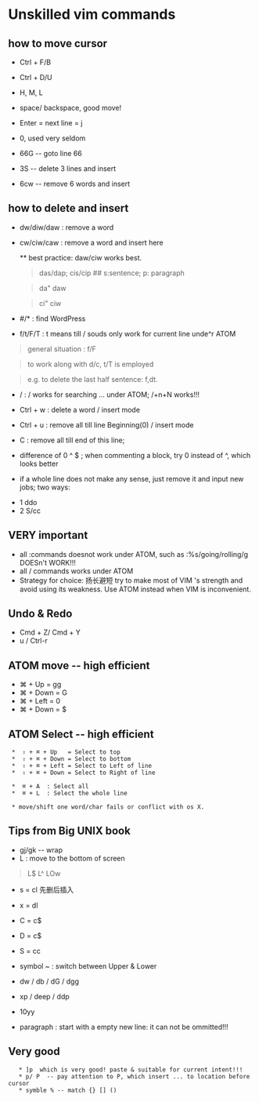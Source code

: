 # Unskilled vim commands

## how to move cursor
 * Ctrl + F/B
 * Ctrl + D/U
 * H, M, L

 * space/ backspace,   good move!
 * Enter = next line = j
 * 0, used very seldom
 * 66G  -- goto line 66
 * 3S   -- delete 3 lines and insert
 * 6cw  -- remove 6 words and insert

## how to delete and insert
 * dw/diw/daw : remove a word
 * cw/ciw/caw : remove a word and insert here

    ** best practice: daw/ciw works best.  
    > das/dap;  cis/cip  ## s:sentence; p: paragraph

    > da"  daw

    > ci"  ciw

 * #/*        : find WordPress
 * f/t/F/T       : t means till / souds only work for current line unde^r ATOM
  > general situation : f/F

  > to work along with d/c, t/T is employed

  > e.g.  to delete the last half sentence:  f,dt.
 * /          : / works for searching ... under ATOM; /+n+N works!!!
 * Ctrl + w   : delete a word / insert mode
 * Ctrl + u   : remove all till line Beginning(0) / insert mode

 * C          : remove all till end of this line;
 * difference of 0 ^ $ ; when commenting a block, try 0 instead of ^, which looks better
 * if a whole line does not make any sense, just remove it and input new jobs; two ways:
  - 1 ddo
  - 2 S/cc

##  VERY important
 * all :commands doesnot work under ATOM, such as :%s/going/rolling/g DOESn't WORK!!!
 * all / commands  works under ATOM
 * Strategy for choice: 扬长避短 try to make most of VIM 's strength and avoid using its weakness. Use ATOM instead when VIM is inconvenient.

## Undo & Redo
 * Cmd + Z/ Cmd + Y
 * u / Ctrl-r

## ATOM move -- high efficient
   *  ⌘ + Up = gg
   *  ⌘ + Down = G
   *  ⌘ + Left = 0
   *  ⌘ + Down = $  

## ATOM Select -- high efficient
     *  ⇧ + ⌘ + Up   = Select to top
     *  ⇧ + ⌘ + Down = Select to bottom
     *  ⇧ + ⌘ + Left = Select to Left of line
     *  ⇧ + ⌘ + Down = Select to Right of line

     *  ⌘ + A  : Select all
     *  ⌘ + L  : Select the whole line

     * move/shift one word/char fails or conflict with os X.



## Tips from Big UNIX book
 * gj/gk   -- wrap
 * L : move to the bottom of screen
  > L$
  > L^
  > LOw
 * s = cl  先删后插入
 * x = dl
 * C = c$
 * D = c$
 * S = cc
 * symbol ~  : switch between Upper & Lower

 * dw /  db / dG  / dgg

 * xp / deep / ddp
 * 10yy
 * paragraph : start with a empty new line: it can not be ommitted!!!

## Very good     
       * ]p  which is very good! paste & suitable for current intent!!!
       * p/ P  -- pay attention to P, which insert ... to location before cursor
       * symble % -- match {} [] ()
